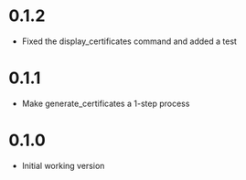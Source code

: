 # 0.1.2

- Fixed the display_certificates command and added a test

# 0.1.1

- Make generate_certificates a 1-step process

# 0.1.0

- Initial working version
